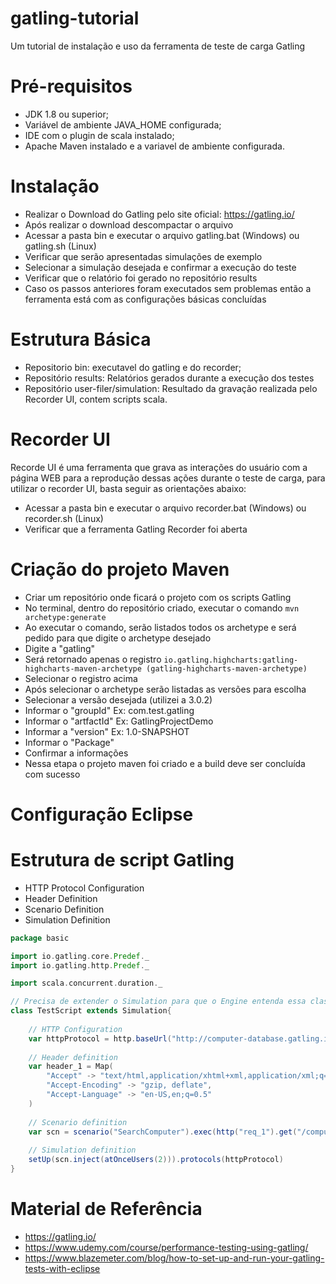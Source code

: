 # gatling-tutorial
Um tutorial de instalação e uso da ferramenta de teste de carga Gatling

# Pré-requisitos

* JDK 1.8 ou superior;
* Variável de ambiente JAVA_HOME configurada;
* IDE com o plugin de scala instalado;
* Apache Maven instalado e a variavel de ambiente configurada.

# Instalação

* Realizar o Download do Gatling pelo site oficial: https://gatling.io/
* Após realizar o download descompactar o arquivo
* Acessar a pasta bin e executar o arquivo gatling.bat (Windows) ou gatling.sh (Linux)
* Verificar que serão apresentadas simulações de exemplo
* Selecionar a simulação desejada e confirmar a execução do teste
* Verificar que o relatório foi gerado no repositório results
* Caso os passos anteriores foram executados sem problemas então a ferramenta está com as configurações básicas concluídas

# Estrutura Básica

* Repositorio bin: executavel do gatling e do recorder;
* Repositório results: Relatórios gerados durante a execução dos testes
* Repositório user-filer/simulation: Resultado da gravação realizada pelo Recorder UI, contem scripts scala.

# Recorder UI

Recorde UI é uma ferramenta que grava as interações do usuário com a página WEB para a reprodução dessas ações durante o teste de carga, para utilizar o recorder UI, basta seguir as orientações abaixo:

* Acessar a pasta bin e executar o arquivo recorder.bat (Windows) ou recorder.sh (Linux)
* Verificar que a ferramenta Gatling Recorder foi aberta

# Criação do projeto Maven 

* Criar um repositório onde ficará o projeto com os scripts Gatling
* No terminal, dentro do repositório criado, executar o comando
  `mvn archetype:generate`
* Ao executar o comando, serão listados todos os archetype e será pedido para que digite o archetype desejado
* Digite a "gatling"
* Será retornado apenas o registro
  `io.gatling.highcharts:gatling-highcharts-maven-archetype (gatling-highcharts-maven-archetype)`
* Selecionar o registro acima
* Após selecionar o archetype serão listadas as versões para escolha
* Selecionar a versão desejada (utilizei a 3.0.2)
* Informar o "groupId"
  Ex: com.test.gatling
* Informar o "artfactId"
  Ex: GatlingProjectDemo
* Informar a "version"
  Ex: 1.0-SNAPSHOT
* Informar o "Package"
* Confirmar a informações
* Nessa etapa o projeto maven foi criado e a build deve ser concluída com sucesso

# Configuração Eclipse

# Estrutura de script Gatling

* HTTP Protocol Configuration
* Header Definition
* Scenario Definition
* Simulation Definition 

```scala
package basic

import io.gatling.core.Predef._
import io.gatling.http.Predef._

import scala.concurrent.duration._

// Precisa de extender o Simulation para que o Engine entenda essa classe como uma simulação
class TestScript extends Simulation{
  
    // HTTP Configuration
    var httpProtocol = http.baseUrl("http://computer-database.gatling.io").header("User-Agent", "Mozilla/5.0 (X11; Ubuntu; Linux x86_64; rv:80.0) Gecko/20100101 Firefox/80.0")
    
    // Header definition
    var header_1 = Map(
        "Accept" -> "text/html,application/xhtml+xml,application/xml;q=0.9,image/webp,*/*;q=0.8",
        "Accept-Encoding" -> "gzip, deflate",
        "Accept-Language" -> "en-US,en;q=0.5"
    )
  
    // Scenario definition
    var scn = scenario("SearchComputer").exec(http("req_1").get("/computers").headers(header_1)).pause(10)
    
    // Simulation definition
    setUp(scn.inject(atOnceUsers(2))).protocols(httpProtocol)
}

```

# Material de Referência

* https://gatling.io/
* https://www.udemy.com/course/performance-testing-using-gatling/
* https://www.blazemeter.com/blog/how-to-set-up-and-run-your-gatling-tests-with-eclipse

 
